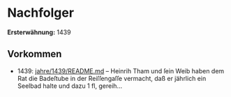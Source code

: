 # Nachfolger

**Ersterwähnung:** 1439

## Vorkommen
- 1439: [jahre/1439/README.md](../jahre/1439/README.md) – Heinrih Tham und ſein Weib haben dem Rat die
Badeſtube in der Reiſſengaſſe vermacht, daß er jährlich
ein Seelbad halte und dazu 1 fl, gereih...
